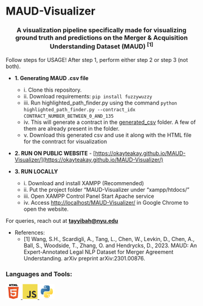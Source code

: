 
# MAUD-Visualizer

<h3 align="center">A visualization pipeline specifically made for visualizing ground truth and predictions on the Merger & Acquisition Understanding Dataset (MAUD) <sup>[1]</sup> </h3>

Follow steps for USAGE! 
After step 1, perform either step 2 or step 3 (not both).

- **1. Generating MAUD .csv file**
  - i. Clone this repository.
  - ii. Download requirements: ``pip install fuzzywuzzy``
  - iii. Run highlighted_path_finder.py using the command ``python highlighted_path_finder.py --contract_idx CONTRACT_NUMBER_BETWEEN_0_AND_135``
  - iv. This will generate a contract in the [generated_csv](https://github.com/okayteakay/MAUD-Visualizer/tree/main/contracts/generated_csv) folder. A few of them are already present in the folder.
  - v. Download this generated csv and use it along with the HTML file for the conntract for visualization
  
- **2. RUN ON PUBLIC WEBSITE** - [https://okayteakay.github.io/MAUD-Visualizer/](https://okayteakay.github.io/MAUD-Visualizer/)

- **3. RUN LOCALLY**
  - i. Download and install XAMPP (Recommended)
  - ii. Put the project folder “MAUD-Visualizer under “xampp/htdocs/”
  - iii. Open XAMPP Control Panel Start Apache service
  - iv. Access [http://localhost/MAUD-Visualizer/](http://localhost/MAUD-Visualizer/) in Google Chrome to open the website.

For queries, reach out at **tayyibah@nyu.edu**

- References:
  - [1] Wang, S.H., Scardigli, A., Tang, L., Chen, W., Levkin, D., Chen, A., Ball, S., Woodside, T., Zhang, O. and Hendrycks, D., 2023. MAUD: An Expert-Annotated Legal NLP Dataset for Merger Agreement Understanding. arXiv preprint arXiv:2301.00876.


<h3 align="left">Languages and Tools:</h3>
<p align="left"> <a href="https://www.w3.org/html/" target="_blank" rel="noreferrer"> <img src="https://raw.githubusercontent.com/devicons/devicon/master/icons/html5/html5-original-wordmark.svg" alt="html5" width="40" height="40"/> </a> <a href="https://developer.mozilla.org/en-US/docs/Web/JavaScript" target="_blank" rel="noreferrer"> <img src="https://raw.githubusercontent.com/devicons/devicon/master/icons/javascript/javascript-original.svg" alt="javascript" width="40" height="40"/> </a> <a href="https://www.python.org" target="_blank" rel="noreferrer"> <img src="https://raw.githubusercontent.com/devicons/devicon/master/icons/python/python-original.svg" alt="python" width="40" height="40"/> </a> </p>


